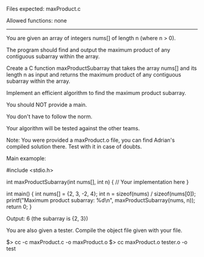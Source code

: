 Files expected: maxProduct.c

Allowed functions: none

---

You are given an array of integers nums[] of length n (where n > 0).

The program should find and output the maximum product of any contiguous subarray within the array.

Create a C function maxProductSubarray that takes the array nums[] and its length n as input and returns the maximum product of any contiguous subarray within the array.

Implement an efficient algorithm to find the maximum product subarray.

You should NOT provide a main.

You don't have to follow the norm.

Your algorithm will be tested against the other teams.

Note: You were provided a maxProduct.o file, you can find Adrian's compiled solution there. Test with it in case of doubts.


Main examople:

#include <stdio.h>

int maxProductSubarray(int nums[], int n) {
    // Your implementation here
}

int main() {
    int nums[] = {2, 3, -2, 4};
    int n = sizeof(nums) / sizeof(nums[0]);
    printf("Maximum product subarray: %d\n", maxProductSubarray(nums, n));
    return 0;
}

Output: 6 (the subarray is {2, 3})


You are also given a tester. Compile the object file given with your file.

$> cc -c maxProduct.c -o maxProduct.o
$> cc maxProduct.o tester.o -o test

